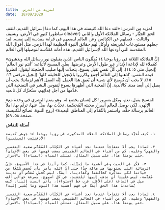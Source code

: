 ```yaml
---
title:  لمزيد من الدرس
date:  18/09/2020
---
```


لمزيد مِن الدرس: «لقد دعا الله كنيسته في هذا اليوم، كما دعا إسرائيل القديم، لتقف كنورٍ في الأرض. وبسيف (ساطور cleaver) الحق الجبَّار - رسائل الملائكة الأول والثاني والثالث - فصلهم عن الكنائس وعن العالم ليضعهم في قرابة مقدسة إلى نفسه. لقد جعلهم مستودعات لشريعته وأوكل لهم حقائق النبوة العظيمة لهذا الزمن. مثل أقوال الله المقدسة التي أودعها الله لإسرائيل القديم، هذه أمانة مُقدَّسة لتوصيلها إلى العالم.

«إنَّ الملائكة الثلاثة في رؤيا يوحنا ١٤ يُمثِّلون الناس الذين يقبلون نور رسائل الله ويذهبون كعُملاء لله لإذاعة الإنذار عبر طول الأرض وعرضها. يعلن المسيح لأتباعه: ’أنتم نور العالم’ (إنجيل متى ٥: ١٤). إلى كُلِّ نفسٍ تقبل يسوع، يتحدَّث إليها صليب الجلجثة ليقول: انظروا قيمة النفس. ’اذهبوا إلى العالم أجمع واكرزوا بالإنجيل للخليقة كلها’ (إنجيل مرقس ١٦: ١٥). لا يجب أن يُسمح لأي شيء أن يُعيق هذا العمل. إنَّه العمل الأهم لزماننا؛ يجب أن يصل إلى أبعد مدى كالأبدية. إنَّ المحبة التي أظهرها يسوع لنفوس البشر في التضحية التي قدَّمها من أجل فِدائِهم، ستُحرِّك كل تابعيه.

«المسيح يقبل، نعم، وبكل بسرور! كل إنسان يخضع له. وهو يضم البشري في وحدة مع الإلهي، لكي يوصل للعالم أسرار محبته المُجسَّمة. تحدَّث بها، صلِّ عنها، ترنَّم بها، املأ العالم برسالة حقِّه، واستمر بالتَّقدُّم إلى المناطق البعيدة» (روح النبوة، نصائح للكنيسة، صفحة ٥٨، ٥٩).

**أسئلة للنقاش**

`١. كيف تُحدِّد رسائل الملائكة الثلاث المذكورة في رؤيا يوحنا ١٤ جوهر كنيسة الأدفنتست السبتيين؟`

`٢. لماذا يجب ألا نتفاجأ عندما نجد أشياء في الكِتَاب المُقَدَّس صعبة التفسير والفهم؟ وعليه، كم من أشياء في العالم الطبيعي يصعب فهمها في بعض الأحيان؟ حتى يومنا هذا، على سبيل المثال، تمتلئ المياه (المياه!) بالأسرار.`

`٣. فكِّر في السبت وفي أهمية ما يُمثِّله. كما رأينا في هذا الأسبوع، فإنَّ الرسالة التي يحتويها هي هامَّة جِدًّا حتى أنَّ الله يأمر بأن نُخصص سُبْعًا من حياتنا لكي نتذكَّره كخالقنا وكفادينا. أيضًا، ليس كجبلٍ مُقدَّس أو مدينة مُقدَّسة، ليس علينا أن نذهب إليها للتعبد. في كل أسبوع، بسرعة حوالي ألف ميل في الساعة (على الأقل، قرب خط الاستواء)، يأتي السبت إلينا. كيف يُساعدنا هذا الحق أيضًا في فهم أهمية هذا اليوم وما يُشير إليه؟`

`٤. لماذا يجب ألا نتفاجأ عندما نجد أشياء في الكِتَاب المُقَدَّس صعبة التفسير والفهم؟ وعليه، كم من أشياء في العالم الطبيعي يصعب فهمها في بعض الأحيان؟ حتى يومنا هذا، على سبيل المثال، تمتلئ المياه (المياه!) بالأسرار.`